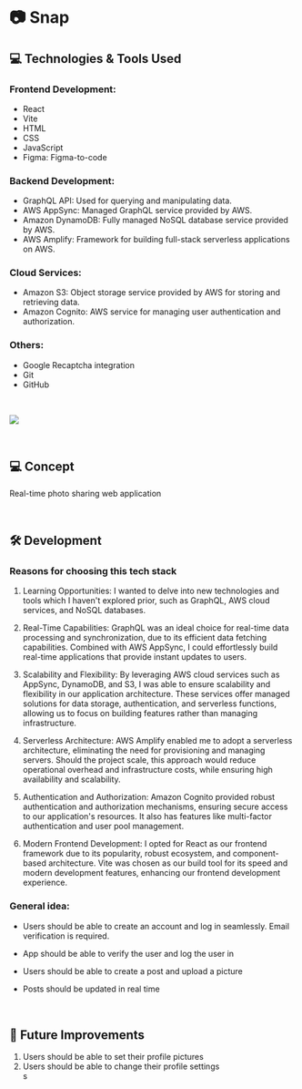 # 📷 Snap

## 💻 Technologies & Tools Used

### Frontend Development:
- React 
- Vite
- HTML
- CSS
- JavaScript 
- Figma: Figma-to-code

### Backend Development:
- GraphQL API: Used for querying and manipulating data.
- AWS AppSync: Managed GraphQL service provided by AWS.
- Amazon DynamoDB: Fully managed NoSQL database service provided by AWS.
- AWS Amplify: Framework for building full-stack serverless applications on AWS.

### Cloud Services:
- Amazon S3: Object storage service provided by AWS for storing and retrieving data.
- Amazon Cognito: AWS service for managing user authentication and authorization.

### Others:
- Google Recaptcha integration
- Git
- GitHub

<br>

![](https://skills.thijs.gg/icons?i=react,vite,js,html,css,figma,graphql,aws,dynamodb,git,github)

<br>

## 💻 Concept 
Real-time photo sharing web application

<br>

## 🛠 Development 

### Reasons for choosing this tech stack


1) Learning Opportunities: I wanted to delve into new technologies and tools which I haven't explored prior, such as GraphQL, AWS cloud services, and NoSQL databases.

2) Real-Time Capabilities: GraphQL was an ideal choice for real-time data processing and synchronization, due to its efficient data fetching capabilities. Combined with AWS AppSync, I could effortlessly build real-time applications that provide instant updates to users.

3) Scalability and Flexibility: By leveraging AWS cloud services such as AppSync, DynamoDB, and S3, I was able to ensure scalability and flexibility in our application architecture. These services offer managed solutions for data storage, authentication, and serverless functions, allowing us to focus on building features rather than managing infrastructure.

4) Serverless Architecture: AWS Amplify enabled me to adopt a serverless architecture, eliminating the need for provisioning and managing servers. Should the project scale, this approach would reduce operational overhead and infrastructure costs, while ensuring high availability and scalability.

5) Authentication and Authorization: Amazon Cognito provided robust authentication and authorization mechanisms, ensuring secure access to our application's resources. It also has features like multi-factor authentication and user pool management.

6) Modern Frontend Development: I opted for React as our frontend framework due to its popularity, robust ecosystem, and component-based architecture. Vite was chosen as our build tool for its speed and modern development features, enhancing our frontend development experience.


### General idea:
* Users should be able to create an account and log in seamlessly. Email verification is required.

<!-- <p align="center">
  <img width="460" height="300" src="https://github.com/jabs142/chatter/blob/main/static/images/Signup.gif?raw=true">
</p> -->

* App should be able to verify the user and log the user in

<!-- <p align="center">
  <img width="460" height="300" src="https://github.com/jabs142/chatter/blob/main/static/images/Login_1.gif?raw=true">
</p> -->

* Users should be able to create a post and upload a picture 

<!-- <p align="center">
  <img width="460" height="300" src="https://github.com/jabs142/chatter/blob/main/static/images/CreateNewGroup.gif?raw=true">
</p> -->
* Posts should be updated in real time

<br> 


## 🎈 Future Improvements
<ol>
    <li>Users should be able to set their profile pictures  </li>
    <li>Users should be able to change their profile settings  </li>s
</ol>


